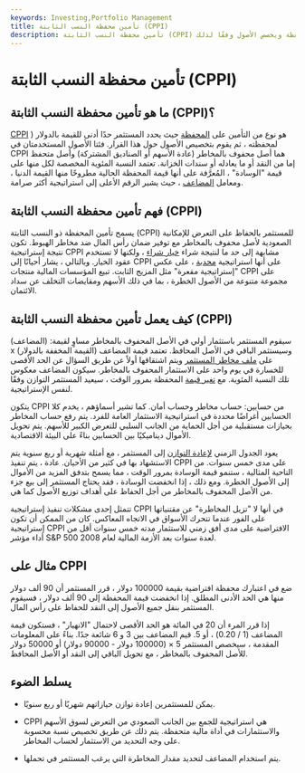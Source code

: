 ```yaml
---
keywords: Investing,Portfolio Management
title: تأمين محفظة النسب الثابتة (CPPI)
description: تأمين محفظة النسب الثابتة (CPPI) هو تأمين على المحفظة يحدد حدًا أدنى لقيمة المحفظة ويخصص الأصول وفقًا لذلك.
---
```


# تأمين محفظة النسب الثابتة (CPPI)
## ما هو تأمين محفظة النسب الثابتة (CPPI)؟

[CPPI](/portfolioinsurance) ) هو نوع من التأمين على [المحفظة](/portfolioinsurance) حيث يحدد المستثمر حدًا أدنى للقيمة بالدولار لمحفظته ، ثم يقوم بتخصيص الأصول حول هذا القرار. فئتا الأصول المستخدمتان في CPPI هما أصل محفوف بالمخاطر (عادة الأسهم أو الصناديق المشتركة) وأصل متحفظ إما من النقد أو ما يعادله أو سندات الخزانة. تعتمد النسبة المئوية المخصصة لكل منها على قيمة "الوسادة" ، المُعرَّفة على أنها قيمة المحفظة الحالية مطروحًا منها القيمة الدنيا ، ومعامل [المضاعف](/multiplier) ، حيث يشير الرقم الأعلى إلى استراتيجية أكثر صرامة.

## فهم تأمين محفظة النسب الثابتة (CPPI)

يسمح تأمين المحفظة ذو النسب الثابتة (CPPI) للمستثمر بالحفاظ على التعرض للإمكانية الصعودية لأصل محفوف بالمخاطر مع توفير ضمان رأس المال ضد مخاطر الهبوط. تكون نتيجة إستراتيجية CPPI مشابهة إلى حد ما لنتيجة شراء [خيار شراء](/calloption) ، ولكنها لا تستخدم عقود الخيار. وبالتالي ، يشار أحيانًا إلى CPPI على أنها استراتيجية [محدبة](/convexity) ، على عكس "إستراتيجية مقعرة" مثل المزيج الثابت. تبيع المؤسسات المالية منتجات CPPI على مجموعة متنوعة من الأصول الخطرة ، بما في ذلك الأسهم ومقايضات التخلف عن سداد الائتمان.

## كيف يعمل تأمين محفظة النسب الثابتة (CPPI)

سيقوم المستثمر باستثمار أولي في الأصل المحفوف بالمخاطر مساوٍ لقيمة: (المضاعف) x (القيمة المخففة بالدولار) وسيستثمر الباقي في الأصل المحافظ. تعتمد قيمة المضاعف على [ملف مخاطر المستثمر](/risk-profile) ويتم اشتقاقها أولاً عن طريق السؤال عن الحد الأقصى للخسارة في يوم واحد على الاستثمار المحفوف بالمخاطر. سيكون المضاعف معكوس تلك النسبة المئوية. مع [تغير قيمة](/value-change) المحفظة بمرور الوقت ، سيعيد المستثمر التوازن وفقًا لنفس الإستراتيجية.

يتكون CPPI من حسابين: حساب مخاطر وحساب أمان. كما تشير أسماؤهم ، يخدم كلا الحسابين أغراضًا محددة في استراتيجية الاستثمار العامة للفرد. يتم رفع حساب المخاطر بحيازات مستقبلية من أجل الحماية من الجانب السلبي للتعرض الكبير للأسهم. يتم تحويل الأموال ديناميكيًا بين الحسابين بناءً على البيئة الاقتصادية.

يعود الجدول الزمني [لإعادة التوازن](/rebalancing) إلى المستثمر ، مع أمثلة شهرية أو ربع سنوية يتم الاستشهاد بها في كثير من الأحيان. عادة ، يتم تنفيذ CPPI على مدى خمس سنوات. من الناحية المثالية ، ستنمو قيمة الوسادة بمرور الوقت ، مما يسمح بتدفق المزيد من الأموال إلى الأصول الخطرة. ومع ذلك ، إذا انخفضت الوسادة ، فقد يحتاج المستثمر إلى بيع جزء من الأصل المحفوف بالمخاطر من أجل الحفاظ على أهداف توزيع الأصول كما هي.

تتمثل إحدى مشكلات تنفيذ إستراتيجية CPPI في أنها لا "تزيل المخاطرة" عن مقتنياتها على الفور عندما تتحرك الأسواق في الاتجاه المعاكس. كان من الممكن أن تكون إستراتيجية CPPI الافتراضية على مدى أفق زمني للاستثمار مدته خمس سنوات أقل من أداء مؤشر S&P 500 لعدة سنوات بعد الأزمة المالية لعام 2008.

## مثال على CPPI

ضع في اعتبارك محفظة افتراضية بقيمة 100000 دولار ، قرر المستثمر أن 90 ألف دولار منها هي الحد الأدنى المطلق. إذا انخفضت قيمة المحفظة إلى 90 ألف دولار ، فسيقوم المستثمر بنقل جميع الأصول إلى النقد للحفاظ على رأس المال.

إذا قرر المرء أن 20 في المائة هو الحد الأقصى لاحتمال "الانهيار" ، فستكون قيمة المضاعف (1 / 0.20) ، أو 5. قيم المضاعف بين 3 و 6 شائعة جدًا. بناءً على المعلومات المقدمة ، سيخصص المستثمر 5 × (100000 دولار - 90000 دولار) أو 50000 دولار للأصل المحفوف بالمخاطر ، مع تحويل الباقي إلى النقد أو الأصل المحافظ.

## يسلط الضوء

- يمكن للمستثمرين إعادة توازن حيازاتهم شهريًا أو ربع سنويًا.

- CPPI هي استراتيجية للجمع بين الجانب الصعودي من التعرض لسوق الأسهم والاستثمارات في أداة مالية متحفظة. يتم ذلك عن طريق تخصيص نسبة محسوبة على وجه التحديد من الاستثمار لحساب المخاطر.

- يتم استخدام المضاعف لتحديد مقدار المخاطرة التي يرغب المستثمر في تحملها.

